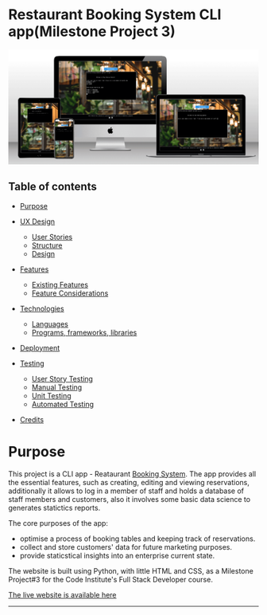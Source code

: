 # Restaurant Booking System CLI app(Milestone Project 3)
![](readme/mockup.png)

## Table of contents

* [Purpose](#purpose)

* [UX Design](#UX-Design)
  * [User Stories](#User-Stories)
  * [Structure](#Structure)
  * [Design](#Design)

* [Features](#Features)
  * [Existing Features](#Existing-Features)
  * [Feature Considerations](#Feature-Considerations)

* [Technologies](#Technologies)
  * [Languages](#Languages)
  * [Programs, frameworks, libraries](#Programs,-frameworks,-libraries)

* [Deployment](#Deployment)

* [Testing](#Testing)
  * [User Story Testing](#User-Story-Testing)
  * [Manual Testing](#Manual-Testing)
  * [Unit Testing](#Unit-Testing)
  * [Automated Testing](#Automated-Testing)

* [Credits](#Credits)

# Purpose
This project is a CLI app - Reataurant [Booking System](https://my-wicked-booking-sys.herokuapp.com/). The app provides all the essential features, such as creating, editing and viewing reservations, additionally it allows to log in a member of staff and holds a database of staff members and customers, also it involves some basic data science to generates statictics reports.

The core purposes of the app:
- optimise a process of booking tables and keeping track of reservations.
- collect and store customers' data for future marketing purposes.
- provide staticstical insights into an enterprise current state.  

The website is built using Python, with little HTML and CSS, as a Milestone Project#3 for the Code Institute's Full Stack Developer course.  

[The live website is available here](https://my-wicked-booking-sys.herokuapp.com/)
___